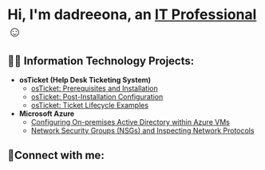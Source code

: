 ### <h1>Hi, I'm dadreeona, an <a href="https://linkedin.com/in/Josh">IT Professional</a>☺</h1>

<h2>👨‍💻 Information Technology Projects:</h2>

- <b>osTicket (Help Desk Ticketing System)</b>
  - [osTicket: Prerequisites and Installation](https://github.com/dadreeona/osticket-prereqs)
  - [osTicket: Post-Installation Configuration](https://github.com/dadreeona/post-install-config)
  - [osTicket: Ticket Lifecycle Examples](https://github.com/dadreeona/ticket-lifecycle)
- <b>Microsoft Azure</b>
  - [Configuring On-premises Active Directory within Azure VMs](https://github.com/dadreeona/configure-ad)
  - [Network Security Groups (NSGs) and Inspecting Network Protocols](https://github.com/dadreeona/azure-network-protocols)

<h2>🤳Connect with me:</h2>

[twitter]: https://twitter.com/dadreeona 
[instagram]: https://www.instagram.com/dadreeona
[linkedin]: https://linkedin.com/in/dadreeona 
